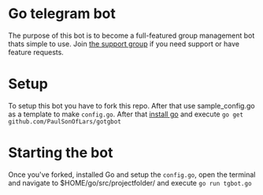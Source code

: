 # Go telegram bot

The purpose of this bot is to become a full-featured group management bot thats simple to use. Join [the support group](https://t.me/GotgbotChat) if you need support or have feature requests.

# Setup
To setup this bot you have to fork this repo. After that use sample_config.go as a template to make `config.go`. After that [install go](https://golang.org/dl/) and execute `go get github.com/PaulSonOfLars/gotgbot`

# Starting the bot

Once you've forked, installed Go and setup the `config.go`, open the terminal and navigate to $HOME/go/src/projectfolder/ and execute `go run tgbot.go` 
